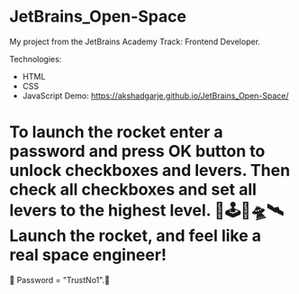 # JetBrains_Open-Space
My project from the JetBrains Academy Track: Frontend Developer.

Technologies:
- HTML
- CSS
- JavaScript
Demo: https://akshadgarje.github.io/JetBrains_Open-Space/
# To launch the rocket enter a password and press OK button to unlock checkboxes and levers. Then check all checkboxes and set all levers to the highest level. 🌌🕹🚀🛸🛰 Launch the rocket, and feel like a real space engineer!
🚀 Password = "TrustNo1".🚀
